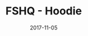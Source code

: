 ---
setID: 1
path: /product/fshq-hoodie
date: 2017-11-05
title: FSHQ - Hoodie
description: Lorem ipsum dolor sit amet, consectetur adipiscing elit. Curabitur ultrices, ligula non euismod posuere, ligula enim placerat purus, pharetra ultrices metus est in mi. Sed malesuada elementum odio et feugiat. Donec in neque neque. Proin gravida vehicula ultricies. Pellentesque lacinia fermentum faucibus. Aliquam dapibus mauris sed diam viverra, consequat auctor.
price: '400.25'
image1024: https://psdwizard.github.io/fullstackhq-paymongo/assets/FSHQ-Hoodie-1024.png
image150: https://psdwizard.github.io/fullstackhq-paymongo/assets/FSHQ-Hoodie-150.png
image300: https://psdwizard.github.io/fullstackhq-paymongo/assets/FSHQ-Hoodie-300.png
altText: product image
weight: '200 g'
dimensions: ''
materials: ''
OtherInfo: Lorem ipsum dolor sit amet, consectetur adipiscing elit. Curabitur 
---